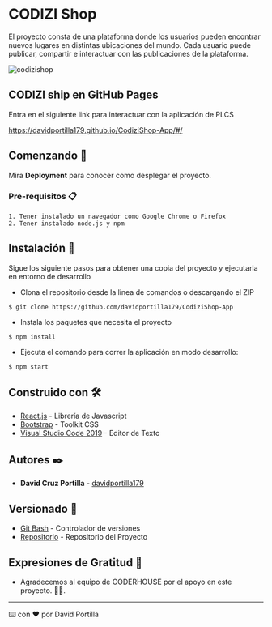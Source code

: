 # CODIZI Shop

El proyecto consta de una plataforma donde los usuarios pueden encontrar nuevos lugares en distintas ubicaciones del mundo. Cada usuario puede publicar, compartir e interactuar con las publicaciones de la plataforma.

![codizishop](https://shop.codiziapp.com/wp-content/uploads/2021/09/COVER-CODIZISHOP.jpg)

## CODIZI ship en **GitHub Pages**
Entra en el siguiente link para interactuar con la aplicación de PLCS

https://davidportilla179.github.io/CodiziShop-App/#/

## Comenzando 🚀

Mira **Deployment** para conocer como desplegar el proyecto.

### Pre-requisitos 📋
```
1. Tener instalado un navegador como Google Chrome o Firefox
2. Tener instalado node.js y npm
```

## Instalación 🔧

Sigue los siguiente pasos para obtener una copia del proyecto y ejecutarla en entorno de desarrollo

* Clona el repositorio desde la linea de comandos o descargando el ZIP
```
$ git clone https://github.com/davidportilla179/CodiziShop-App
```
* Instala los paquetes que necesita el proyecto
```
$ npm install
```
* Ejecuta el comando para correr la aplicación en modo desarrollo:
```
$ npm start
```

## Construido con 🛠️

* [React.js](https://es.reactjs.org/) - Librería de Javascript
* [Bootstrap](https://getbootstrap.com/) - Toolkit CSS
* [Visual Studio Code 2019](https://visualstudio.microsoft.com/es/) - Editor de Texto

## Autores ✒️

* **David Cruz Portilla** - [davidportilla179](https://github.com/davidportilla179)

## Versionado 📌

* [Git Bash](https://gitforwindows.org/) - Controlador de versiones
* [Repositorio](https://github.com/davidportilla179/CodiziShop-App) - Repositorio del Proyecto
## Expresiones de Gratitud 🎁

* Agradecemos al equipo de CODERHOUSE por el apoyo en este proyecto. 📢🤓.
---
⌨️ con ❤️ por David Portilla